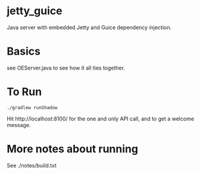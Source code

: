 # jetty_guice
Java server with embedded Jetty and Guice dependency injection.

# Basics
see OEServer.java to see how it all ties together.

# To Run
`./gradlew runShadow`

Hit http://localhost:8100/ for the one and only API call, and to get a welcome message.

# More notes about running
See ./notes/build.txt
